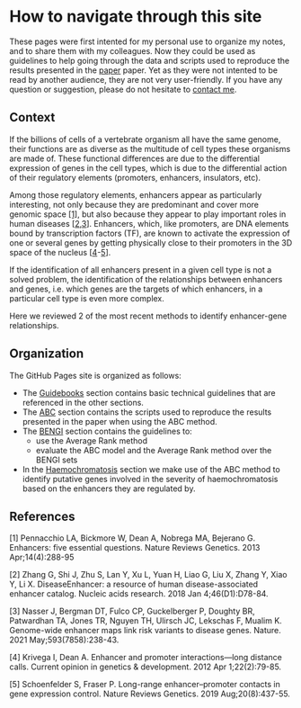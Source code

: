 # How to navigate through this site

These pages were first intented for my personal use to organize my notes, and to share them with my colleagues. Now they could be used as guidelines to help going through the data and scripts used to reproduce the results presented in the [paper](...) paper. Yet as they were not intented to be read by another audience, they are not very user-friendly. If you have any question or suggestion, please do not hesitate to [contact me](../../about_me).

## Context

If the billions of cells of a vertebrate organism all have the same genome, their functions are as diverse as the multitude of cell types these organisms are made of. These functional differences are due to the differential expression of genes in the cell types, which is due to the differential action of their regulatory elements (promoters, enhancers, insulators, etc).


Among those regulatory elements, enhancers appear as particularly interesting, not only because they are predominant and cover more genomic space [[1]](#1), but also because they appear to play important roles in human diseases [[2](#2),[3](#3)]. Enhancers, which, like promoters, are DNA elements bound by transcription factors (TF), are known to activate the expression of one or several genes by getting physically close to their promoters in the 3D space of the nucleus [[4](#4)-[5](#5)].


If the identification of all enhancers present in a given cell type is not a solved problem, the identification of the relationships between enhancers and genes, i.e. which genes are the targets of which enhancers, in a particular cell type is even more complex. 

Here we reviewed 2 of the most recent methods to identify enhancer-gene relationships.


## Organization

The GitHub Pages site is organized as follows:

- The [Guidebooks](/guidebooks/introduction) section contains basic technical guidelines that are referenced in the other sections.
- The [ABC](/notes_abc/introduction) section contains the scripts used to reproduce the results presented in the paper when using the ABC method.
- The [BENGI](/notes_bengi/introduction) section contains the guidelines to:
    - use the Average Rank method
    - evaluate the ABC model and the Average Rank method over the BENGI sets
- In the [Haemochromatosis](/haemochromatosis/introduction) section we make use of the ABC method to identify putative genes involved in the severity of haemochromatosis based on the enhancers they are regulated by.

## References

<a id="1">[1]</a> 
Pennacchio LA, Bickmore W, Dean A, Nobrega MA, Bejerano G.
Enhancers: five essential questions.
Nature Reviews Genetics. 2013 Apr;14(4):288-95

<a id="2">[2]</a>
Zhang G, Shi J, Zhu S, Lan Y, Xu L, Yuan H, Liao G, Liu X, Zhang Y, Xiao Y, Li X.
DiseaseEnhancer: a resource of human disease-associated enhancer catalog.
Nucleic acids research. 2018 Jan 4;46(D1):D78-84.

<a id="3">[3]</a>
Nasser J, Bergman DT, Fulco CP, Guckelberger P, Doughty BR, Patwardhan TA, Jones TR, Nguyen TH, Ulirsch JC, Lekschas F, Mualim K. 
Genome-wide enhancer maps link risk variants to disease genes.
Nature. 2021 May;593(7858):238-43.

<a id="4">[4]</a>
Krivega I, Dean A.
Enhancer and promoter interactions—long distance calls.
Current opinion in genetics & development. 2012 Apr 1;22(2):79-85.

<a id="5">[5]</a>
Schoenfelder S, Fraser P.
Long-range enhancer–promoter contacts in gene expression control.
Nature Reviews Genetics. 2019 Aug;20(8):437-55.
